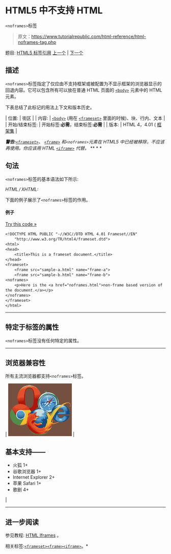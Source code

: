 # HTML5 中不支持 HTML

`<noframes>`标签

> 原文：<https://www.tutorialrepublic.com/html-reference/html-noframes-tag.php>

题目: [HTML5 标签引用](html5-tags.php) [上一个](html5-nav-tag.php) | [下一个](html-noscript-tag.php)

## 描述

`<noframes>`标签指定了仅应由不支持框架或被配置为不显示框架的浏览器显示的回退内容。它可以包含所有可以放在普通 HTML 页面的 [`<body>`](html-body-tag.php) 元素中的 HTML 元素。

下表总结了此标记的用法上下文和版本历史。

| 位置: | 街区 |
| 内容: | [`<body>`](html-body-tag.php) (用在 [`<frameset>`](html-frameset-tag.php) 里面的时候)、块、行内、文本 |
| 开始/结束标签: | 开始标签:**必需**，结束标签:**必需** |
| 版本: | HTML 4，4.01 ( [框架集](../html-tutorial/html-doctypes.php#html-frameset-doctype) |

 ***警告:**[`<frameset>`](html-frameset-tag.php)、 [`<frame>`](html-frame-tag.php) 和`<noframes>`元素在 HTML5 中已经被移除，不应该再使用。你应该用 HTML [`<iframe>`](html-iframe-tag.php) 代替。*  ** * *

## 句法

`<noframes>`标签的基本语法如下所示:

*HTML / XHTML:* <noframes> ... </noframes>

下面的例子展示了`<noframes>`标签的作用。

#### 例子

[Try this code »](../codelab.php?topic=html&file=noframes-tag "Try this code using online Editor")

```
<!DOCTYPE HTML PUBLIC "-//W3C//DTD HTML 4.01 Frameset//EN"
    "http://www.w3.org/TR/html4/frameset.dtd">
<html>
<head>
    <title>This is a frameset document.</title>
</head>
<frameset>
    <frame src="sample-a.html" name="frame-a">
    <frame src="sample-b.html" name="frame-b">
<noframes>
    <p>Here is the <a href="noframes.html">non-frame based version of the document.</a></p>
</noframes>
</frameset>
</html>
```

* * *

## 特定于标签的属性

`<noframes>`标签没有任何特定的属性。

* * *

## 浏览器兼容性

所有主流浏览器都支持`<noframes>`标签。

| ![Browsers Icon](img/e9331123c77668c1832e541c2fca1002.png) | 

## 基本支持——

*   火狐 1+
*   谷歌浏览器 1+
*   Internet Explorer 2+
*   苹果 Safari 1+
*   歌剧 4+

 |

* * *

## 进一步阅读

参见教程: [HTML Iframes](../html-tutorial/html-iframes.php) 。

相关标签:[`<frameset>`](html-frameset-tag.php)[`<frame>`](html-frame-tag.php)[`<iframe>`](html-iframe-tag.php)。*